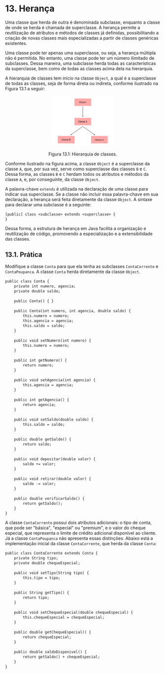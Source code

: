 # 13. Herança

Uma classe que herda de outra é denominada subclasse, enquanto a classe de onde se herda é chamada de superclasse. A herança permite a reutilização de atributos e métodos de classes já definidas, possibilitando a criação de novas classes mais especializadas a partir de classes genéricas existentes.

Uma classe pode ter apenas uma superclasse, ou seja, a herança múltipla não é permitida. No entanto, uma classe pode ter um número ilimitado de subclasses. Dessa maneira, uma subclasse herda todas as características da superclasse, bem como de todas as classes acima dela na hierarquia.

A hierarquia de classes tem início na classe `Object`, a qual é a superclasse de todas as classes, seja de forma direta ou indireta, conforme ilustrado na Figura 13.1 a seguir:

<div align="center">
    <img src="../imgs/hierarquia.png" width="40%" style="max-height: 60vh;"/>
    <p>Figura 13.1: Hierarquia de classes.</p>
</div>

Conforme ilustrado na figura acima, a classe `Object` é a superclasse da classe `A`, que, por sua vez, serve como superclasse das classes `B` e `C`. Dessa forma, as classes `B` e `C` herdam todos os atributos e métodos da classe `A`, e, por conseguinte, da classe `Object`.

A palavra-chave `extends` é utilizada na declaração de uma classe para indicar sua superclasse. Se a classe não incluir essa palavra-chave em sua declaração, a herança será feita diretamente da classe `Object`. A sintaxe para declarar uma subclasse é a seguinte:

```
[public] class <subclasse> extends <superclasse> {
}
```

Dessa forma, a estrutura de herança em Java facilita a organização e reutilização de código, promovendo a especialização e a extensibilidade das classes.

## 13.1. Prática

Modifique a classe `Conta` para que ela tenha as subclasses `ContaCorrente` e `ContaPoupanca`. A classe `Conta` herda diretamente da classe `Object`.

```
public class Conta {
    private int numero, agencia;
    private double saldo;

    public Conta() { }

    public Conta(int numero, int agencia, double saldo) {
        this.numero = numero;
        this.agencia = agencia;
        this.saldo = saldo;
    }

    public void setNumero(int numero) {
        this.numero = numero;
    }

    public int getNumero() {
        return numero;
    }

    public void setAgencia(int agencia) {
        this.agencia = agencia;
    }

    public int getAgencia() {
        return agencia;
    }

    public void setSaldo(double saldo) {
        this.saldo = saldo;
    }

    public double getSaldo() {
        return saldo;
    }

    public void depositar(double valor) {
        saldo += valor;
    }

    public void retirar(double valor) {
        saldo -= valor;
    }

    public double verificarSaldo() {
        return getSaldo();
    }
}
```

A classe `ContaCorrente` possui dois atributos adicionais: o tipo de conta, que pode ser "básica", "especial" ou "premium", e o valor do cheque especial, que representa o limite de crédito adicional disponível ao cliente. Já a classe `ContaPoupanca` não apresenta essas distinções. Abaixo está a implementação inicial da classe `ContaCorrente`, que herda da classe `Conta`:

```
public class ContaCorrente extends Conta {
    private String tipo;
    private double chequeEspecial;

    public void setTipo(String tipo) {
        this.tipo = tipo;
    }

    public String getTipo() {
        return tipo;
    }

    public void setChequeEspecial(double chequeEspecial) {
        this.chequeEspecial = chequeEspecial;
    }

    public double getChequeEspecial() {
        return chequeEspecial;
    }

    public double saldoDisponivel() {
        return getSaldo() + chequeEspecial;
    }
}
```